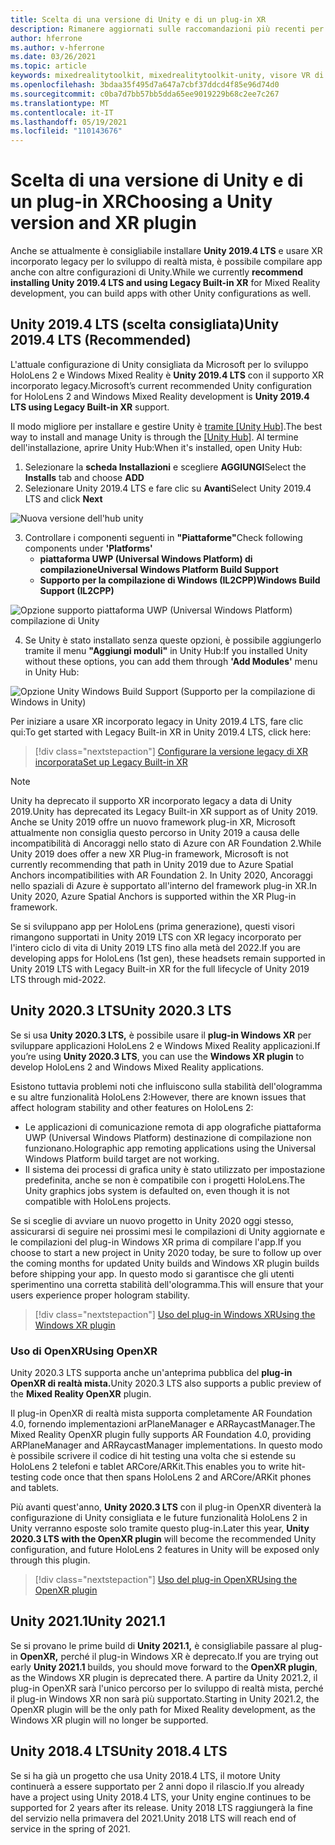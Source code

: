 ```yaml
---
title: Scelta di una versione di Unity e di un plug-in XR
description: Rimanere aggiornati sulle raccomandazioni più recenti per i plug-in Unity e XR per lo sviluppo di applicazioni HoloLens.
author: hferrone
ms.author: v-hferrone
ms.date: 03/26/2021
ms.topic: article
keywords: mixedrealitytoolkit, mixedrealitytoolkit-unity, visore VR di realtà mista, visore VR windows di realtà mista, visore VR di realtà virtuale, unity
ms.openlocfilehash: 3bdaa35f495d7a647a7cbf37ddcd4f85e96d74d0
ms.sourcegitcommit: c0ba7d7bb57bb5dda65ee9019229b68c2ee7c267
ms.translationtype: MT
ms.contentlocale: it-IT
ms.lasthandoff: 05/19/2021
ms.locfileid: "110143676"
---
```

# <a name="choosing-a-unity-version-and-xr-plugin"></a><span data-ttu-id="9d001-104">Scelta di una versione di Unity e di un plug-in XR</span><span class="sxs-lookup"><span data-stu-id="9d001-104">Choosing a Unity version and XR plugin</span></span>

<span data-ttu-id="9d001-105">Anche se attualmente è consigliabile installare **Unity 2019.4 LTS** e usare XR incorporato legacy per lo sviluppo di realtà mista, è possibile compilare app anche con altre configurazioni di Unity.</span><span class="sxs-lookup"><span data-stu-id="9d001-105">While we currently **recommend installing Unity 2019.4 LTS and using Legacy Built-in XR** for Mixed Reality development, you can build apps with other Unity configurations as well.</span></span>

## <a name="unity-20194-lts-recommended"></a><span data-ttu-id="9d001-106">Unity 2019.4 LTS (scelta consigliata)</span><span class="sxs-lookup"><span data-stu-id="9d001-106">Unity 2019.4 LTS (Recommended)</span></span>

<span data-ttu-id="9d001-107">L'attuale configurazione di Unity consigliata da Microsoft per lo sviluppo HoloLens 2 e Windows Mixed Reality è **Unity 2019.4 LTS** con il supporto XR incorporato legacy.</span><span class="sxs-lookup"><span data-stu-id="9d001-107">Microsoft’s current recommended Unity configuration for HoloLens 2 and Windows Mixed Reality development is **Unity 2019.4 LTS using Legacy Built-in XR** support.</span></span>

<span data-ttu-id="9d001-108">Il modo migliore per installare e gestire Unity è <a href="https://unity3d.com/get-unity/download" target="_blank">tramite [Unity Hub]</a>.</span><span class="sxs-lookup"><span data-stu-id="9d001-108">The best way to install and manage Unity is through the <a href="https://unity3d.com/get-unity/download" target="_blank">[Unity Hub]</a>.</span></span> <span data-ttu-id="9d001-109">Al termine dell'installazione, aprire Unity Hub:</span><span class="sxs-lookup"><span data-stu-id="9d001-109">When it's installed, open Unity Hub:</span></span>

1. <span data-ttu-id="9d001-110">Selezionare la **scheda Installazioni** e scegliere **AGGIUNGI**</span><span class="sxs-lookup"><span data-stu-id="9d001-110">Select the **Installs** tab and choose **ADD**</span></span>
2. <span data-ttu-id="9d001-111">Selezionare Unity 2019.4 LTS e fare clic su **Avanti**</span><span class="sxs-lookup"><span data-stu-id="9d001-111">Select Unity 2019.4 LTS and click **Next**</span></span>

![Nuova versione dell'hub unity](images/unity-hub-img-01.png)

3. <span data-ttu-id="9d001-113">Controllare i componenti seguenti in **"Piattaforme"**</span><span class="sxs-lookup"><span data-stu-id="9d001-113">Check following components under **'Platforms'**</span></span>
    * <span data-ttu-id="9d001-114">**piattaforma UWP (Universal Windows Platform) di compilazione**</span><span class="sxs-lookup"><span data-stu-id="9d001-114">**Universal Windows Platform Build Support**</span></span> 
    * <span data-ttu-id="9d001-115">**Supporto per la compilazione di Windows (IL2CPP)**</span><span class="sxs-lookup"><span data-stu-id="9d001-115">**Windows Build Support (IL2CPP)**</span></span>

![Opzione supporto piattaforma UWP (Universal Windows Platform) compilazione di Unity](../images/Unity_Install_Option_UWP.png)

4. <span data-ttu-id="9d001-117">Se Unity è stato installato senza queste opzioni, è possibile aggiungerlo tramite il menu **"Aggiungi moduli"** in Unity Hub:</span><span class="sxs-lookup"><span data-stu-id="9d001-117">If you installed Unity without these options, you can add them through **'Add Modules'** menu in Unity Hub:</span></span>

![Opzione Unity Windows Build Support (Supporto per la compilazione di Windows in Unity)](../images/Unity_Install_Option_UWP2.png)

<span data-ttu-id="9d001-119">Per iniziare a usare XR incorporato legacy in Unity 2019.4 LTS, fare clic qui:</span><span class="sxs-lookup"><span data-stu-id="9d001-119">To get started with Legacy Built-in XR in Unity 2019.4 LTS, click here:</span></span>

> [!div class="nextstepaction"]
> [<span data-ttu-id="9d001-120">Configurare la versione legacy di XR incorporata</span><span class="sxs-lookup"><span data-stu-id="9d001-120">Set up Legacy Built-in XR</span></span>](legacy-xr-support.md)

> [!NOTE]
> <span data-ttu-id="9d001-121">Unity ha deprecato il supporto XR incorporato legacy a data di Unity 2019.</span><span class="sxs-lookup"><span data-stu-id="9d001-121">Unity has deprecated its Legacy Built-in XR support as of Unity 2019.</span></span>  <span data-ttu-id="9d001-122">Anche se Unity 2019 offre un nuovo framework plug-in XR, Microsoft attualmente non consiglia questo percorso in Unity 2019 a causa delle incompatibilità di Ancoraggi nello stato di Azure con AR Foundation 2.</span><span class="sxs-lookup"><span data-stu-id="9d001-122">While Unity 2019 does offer a new XR Plug-in framework, Microsoft is not currently recommending that path in Unity 2019 due to Azure Spatial Anchors incompatibilities with AR Foundation 2.</span></span>  <span data-ttu-id="9d001-123">In Unity 2020, Ancoraggi nello spaziali di Azure è supportato all'interno del framework plug-in XR.</span><span class="sxs-lookup"><span data-stu-id="9d001-123">In Unity 2020, Azure Spatial Anchors is supported within the XR Plug-in framework.</span></span>

<span data-ttu-id="9d001-124">Se si sviluppano app per HoloLens (prima generazione), questi visori rimangono supportati in Unity 2019 LTS con XR legacy incorporato per l'intero ciclo di vita di Unity 2019 LTS fino alla metà del 2022.</span><span class="sxs-lookup"><span data-stu-id="9d001-124">If you are developing apps for HoloLens (1st gen), these headsets remain supported in Unity 2019 LTS with Legacy Built-in XR for the full lifecycle of Unity 2019 LTS through mid-2022.</span></span>

## <a name="unity-20203-lts"></a><span data-ttu-id="9d001-125">Unity 2020.3 LTS</span><span class="sxs-lookup"><span data-stu-id="9d001-125">Unity 2020.3 LTS</span></span> 

<span data-ttu-id="9d001-126">Se si usa **Unity 2020.3 LTS,** è possibile usare il **plug-in Windows XR** per sviluppare applicazioni HoloLens 2 e Windows Mixed Reality applicazioni.</span><span class="sxs-lookup"><span data-stu-id="9d001-126">If you’re using **Unity 2020.3 LTS**, you can use the **Windows XR plugin** to develop HoloLens 2 and Windows Mixed Reality applications.</span></span>

<span data-ttu-id="9d001-127">Esistono tuttavia problemi noti che influiscono sulla stabilità dell'ologramma e su altre funzionalità HoloLens 2:</span><span class="sxs-lookup"><span data-stu-id="9d001-127">However, there are known issues that affect hologram stability and other features on HoloLens 2:</span></span> 

* <span data-ttu-id="9d001-128">Le applicazioni di comunicazione remota di app olografiche piattaforma UWP (Universal Windows Platform) destinazione di compilazione non funzionano.</span><span class="sxs-lookup"><span data-stu-id="9d001-128">Holographic app remoting applications using the Universal Windows Platform build target are not working.</span></span>
* <span data-ttu-id="9d001-129">Il sistema dei processi di grafica unity è stato utilizzato per impostazione predefinita, anche se non è compatibile con i progetti HoloLens.</span><span class="sxs-lookup"><span data-stu-id="9d001-129">The Unity graphics jobs system is defaulted on, even though it is not compatible with HoloLens projects.</span></span>

<span data-ttu-id="9d001-130">Se si sceglie di avviare un nuovo progetto in Unity 2020 oggi stesso, assicurarsi di seguire nei prossimi mesi le compilazioni di Unity aggiornate e le compilazioni del plug-in Windows XR prima di compilare l'app.</span><span class="sxs-lookup"><span data-stu-id="9d001-130">If you choose to start a new project in Unity 2020 today, be sure to follow up over the coming months for updated Unity builds and Windows XR plugin builds before shipping your app.</span></span>  <span data-ttu-id="9d001-131">In questo modo si garantisce che gli utenti sperimentino una corretta stabilità dell'ologramma.</span><span class="sxs-lookup"><span data-stu-id="9d001-131">This will ensure that your users experience proper hologram stability.</span></span>

> [!div class="nextstepaction"]
> [<span data-ttu-id="9d001-132">Uso del plug-in Windows XR</span><span class="sxs-lookup"><span data-stu-id="9d001-132">Using the Windows XR plugin</span></span>](windows-xr-plugin.md)

### <a name="using-openxr"></a><span data-ttu-id="9d001-133">Uso di OpenXR</span><span class="sxs-lookup"><span data-stu-id="9d001-133">Using OpenXR</span></span>

<span data-ttu-id="9d001-134">Unity 2020.3 LTS supporta anche un'anteprima pubblica del **plug-in OpenXR di realtà mista.**</span><span class="sxs-lookup"><span data-stu-id="9d001-134">Unity 2020.3 LTS also supports a public preview of the **Mixed Reality OpenXR** plugin.</span></span>

<span data-ttu-id="9d001-135">Il plug-in OpenXR di realtà mista supporta completamente AR Foundation 4.0, fornendo implementazioni arPlaneManager e ARRaycastManager.</span><span class="sxs-lookup"><span data-stu-id="9d001-135">The Mixed Reality OpenXR plugin fully supports AR Foundation 4.0, providing ARPlaneManager and ARRaycastManager implementations.</span></span> <span data-ttu-id="9d001-136">In questo modo è possibile scrivere il codice di hit testing una volta che si estende su HoloLens 2 telefoni e tablet ARCore/ARKit.</span><span class="sxs-lookup"><span data-stu-id="9d001-136">This enables you to write hit-testing code once that then spans HoloLens 2 and ARCore/ARKit phones and tablets.</span></span> 

<span data-ttu-id="9d001-137">Più avanti quest'anno, **Unity 2020.3 LTS** con il plug-in OpenXR diventerà la configurazione di Unity consigliata e le future funzionalità HoloLens 2 in Unity verranno esposte solo tramite questo plug-in.</span><span class="sxs-lookup"><span data-stu-id="9d001-137">Later this year, **Unity 2020.3 LTS with the OpenXR plugin** will become the recommended Unity configuration, and future HoloLens 2 features in Unity will be exposed only through this plugin.</span></span>

> [!div class="nextstepaction"]
> [<span data-ttu-id="9d001-138">Uso del plug-in OpenXR</span><span class="sxs-lookup"><span data-stu-id="9d001-138">Using the OpenXR plugin</span></span>](openxr-getting-started.md)

## <a name="unity-20211"></a><span data-ttu-id="9d001-139">Unity 2021.1</span><span class="sxs-lookup"><span data-stu-id="9d001-139">Unity 2021.1</span></span>

<span data-ttu-id="9d001-140">Se si provano le prime build di **Unity 2021.1,** è consigliabile passare al plug-in **OpenXR,** perché il plug-in Windows XR è deprecato.</span><span class="sxs-lookup"><span data-stu-id="9d001-140">If you are trying out early **Unity 2021.1** builds, you should move forward to the **OpenXR plugin**, as the Windows XR plugin is deprecated there.</span></span>  <span data-ttu-id="9d001-141">A partire da Unity 2021.2, il plug-in OpenXR sarà l'unico percorso per lo sviluppo di realtà mista, perché il plug-in Windows XR non sarà più supportato.</span><span class="sxs-lookup"><span data-stu-id="9d001-141">Starting in Unity 2021.2, the OpenXR plugin will be the only path for Mixed Reality development, as the Windows XR plugin will no longer be supported.</span></span>

## <a name="unity-20184-lts"></a><span data-ttu-id="9d001-142">Unity 2018.4 LTS</span><span class="sxs-lookup"><span data-stu-id="9d001-142">Unity 2018.4 LTS</span></span>

<span data-ttu-id="9d001-143">Se si ha già un progetto che usa Unity 2018.4 LTS, il motore Unity continuerà a essere supportato per 2 anni dopo il rilascio.</span><span class="sxs-lookup"><span data-stu-id="9d001-143">If you already have a project using Unity 2018.4 LTS, your Unity engine continues to be supported for 2 years after its release.</span></span>  <span data-ttu-id="9d001-144">Unity 2018 LTS raggiungerà la fine del servizio nella primavera del 2021.</span><span class="sxs-lookup"><span data-stu-id="9d001-144">Unity 2018 LTS will reach end of service in the spring of 2021.</span></span>
